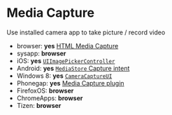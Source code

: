 # Media Capture
Use installed camera app to take picture / record video

* browser: **yes** [HTML Media Capture](http://www.w3.org/TR/html-media-capture/)
* sysapp: **browser**
* iOS: **yes** [`UIImagePickerController`](https://developer.apple.com/library/ios/documentation/AudioVideo/Conceptual/CameraAndPhotoLib_TopicsForIOS/Articles/TakingPicturesAndMovies.html)
* Android: **yes** [`MediaStore` Capture intent](http://developer.android.com/guide/topics/media/camera.html#intents)
* Windows 8: **yes** [`CameraCaptureUI`](http://msdn.microsoft.com/en-us/library/windows/apps/windows.media.capture.cameracaptureui.aspx)
* Phonegap: **yes** [Media Capture plugin](https://github.com/apache/cordova-plugin-media-capture/blob/master/doc/index.md)
* FirefoxOS: **browser**
* ChromeApps: **browser**
* Tizen: **browser**

